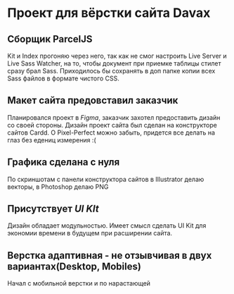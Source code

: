 # Проект для вёрстки сайта Davax 

## Cборщик ParcelJS 
Kit и Index прогоняю через него, так как не смог настроить Live Server и Live Sass Watcher, на то, чтобы документ при приемке таблицы стилет сразу брал Sass.
Приходилось бы сохранять в доп папке копии всех Sass файлов в формате чистого CSS.

## Макет сайта предовставил заказчик
Планировался проект в _Figma_, заказчик захотел предоставить дизайн со своей стороны.
Дизайн проект сайта был сделан на конструкторе сайтов Cardd. О Pixel-Perfect можно забыть, придется все делать на глаз без едениц измерения :(

## Графика сделана с нуля
По скриншотам с панели конструктора сайтов в Illustrator делаю векторы, в Photoshop делаю PNG

## Присутствует _UI KIt_
Дизайн обладает модульностью. Имеет смысл сделать UI Kit для экономии времени в будущем при расширении сайта.

## Верстка адаптивная - не отзывчивая в двух вариантах(Desktop, Mobiles)
Начал с мобильной верстки и по нарастающей
